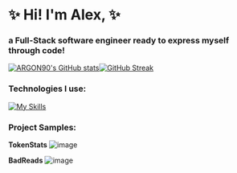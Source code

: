 # ✨ Hi! I'm Alex, ✨

### a Full-Stack software engineer ready to express myself through code!

[![ARGON90's GitHub stats](https://github-readme-stats.vercel.app/api?username=ARGON90&show_icons=true&theme=tokyonight)](https://github.com/ARGON90/README.md)[![GitHub Streak](https://streak-stats.demolab.com/?user=ARGON90&&theme=dark)](https://git.io/streak-stats)




### Technologies I use: 
[![My Skills](https://skillicons.dev/icons?i=js,react,redux,python,flask,sqlite,html,css)](https://skillicons.dev)

### Project Samples:
**TokenStats**
![image](https://user-images.githubusercontent.com/54010874/195439369-b457f6b5-b390-4fc3-b4d7-6df47bacaffe.png)

**BadReads** 
![image](https://user-images.githubusercontent.com/54010874/195437945-36b02287-edaa-4afb-9581-8d9d6994f2db.png)
